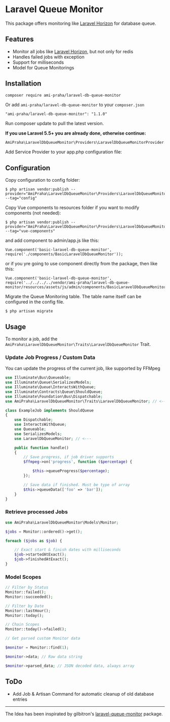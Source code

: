 # Laravel Queue Monitor

This package offers monitoring like [Laravel Horizon](https://laravel.com/docs/horizon) for database queue.

## Features

* Monitor all jobs like [Laravel Horizon](https://laravel.com/docs/horizon), but not only for redis
* Handles failed jobs with exception
* Support for milliseconds
* Model for Queue Monitorings

## Installation
```
composer require ami-praha/laravel-db-queue-monitor
```

Or add `ami-praha/laravel-db-queue-monitor` to your `composer.json`

```
"ami-praha/laravel-db-queue-monitor": "1.1.0"
```

Run composer update to pull the latest version.

**If you use Laravel 5.5+ you are already done, otherwise continue:**

```php
AmiPraha\LaravelDbQueueMonitor\Providers\LaravelDbQueueMonitorProvider::class,
```

Add Service Provider to your app.php configuration file:

## Configuration

Copy configuration to config folder:

```
$ php artisan vendor:publish --provider="AmiPraha\LaravelDbQueueMonitor\Providers\LaravelDbQueueMonitorProvider"  --tag="config"
```

Copy Vue components to resources folder if you want to modify components (not needed):

```
$ php artisan vendor:publish --provider="AmiPraha\LaravelDbQueueMonitor\Providers\LaravelDbQueueMonitorProvider" --tag="vue-components"
```
and add component to admin/app.js like this:

```
Vue.component('basic-laravel-db-queue-monitor', require('./components/BasicLaravelDbQueueMonitor'));
```

or if you yre going to use component directly from the package, then like this:

```
Vue.component('basic-laravel-db-queue-monitor', require('../../../../vendor/ami-praha/laravel-db-queue-monitor/resources/assets/js/admin/components/BasicLaravelDbQueueMonitor'));
```

Migrate the Queue Monitoring table. The table name itself can be configured in the config file.

```
$ php artisan migrate
```

## Usage

To monitor a job, add the `AmiPraha\LaravelDbQueueMonitor\Traits\LaravelDbQueueMonitor` Trait.

### Update Job Progress / Custom Data

You can update the progress of the current job, like supported by FFMpeg

```php
use Illuminate\Bus\Queueable;
use Illuminate\Queue\SerializesModels;
use Illuminate\Queue\InteractsWithQueue;
use Illuminate\Contracts\Queue\ShouldQueue;
use Illuminate\Foundation\Bus\Dispatchable;
use AmiPraha\LaravelDbQueueMonitor\Traits\LaravelDbQueueMonitor; // <---

class ExampleJob implements ShouldQueue
{
    use Dispatchable;
    use InteractsWithQueue;
    use Queueable;
    use SerializesModels;
    use LaravelDbQueueMonitor; // <---

    public function handle()
    {
        // Save progress, if job driver supports
        $ffmpeg->on('progress', function ($percentage) {

            $this->queueProgress($percentage);
        });

        // Save data if finished. Must be type of array
        $this->queueData(['foo' => 'bar']);
    }
}
```

### Retrieve processed Jobs

```php
use AmiPraha\LaravelDbQueueMonitor\Models\Monitor;

$jobs = Monitor::ordered()->get();

foreach ($jobs as $job) {

    // Exact start & finish dates with milliseconds
    $job->startedAtExact();
    $job->finishedAtExact();
}
```

### Model Scopes

```php
// Filter by Status
Monitor::failed();
Monitor::succeeded();

// Filter by Date
Monitor::lastHour();
Monitor::today();

// Chain Scopes
Monitor::today()->failed();

// Get parsed custom Monitor data

$monitor = Monitor::find(1);

$monitor->data; // Raw data string

$monitor->parsed_data; // JSON decoded data, always array
```

## ToDo

* Add Job & Artisan Command for automatic cleanup of old database entries

----

The Idea has been inspirated by gilbitron's [laravel-queue-monitor](https://github.com/gilbitron/laravel-queue-monitor) package.
